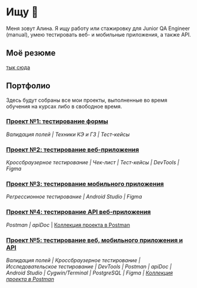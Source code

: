# Ищу 🐞

<!--
**jundt/jundt** is a ✨ _special_ ✨ repository because its `README.md` (this file) appears on your GitHub profile.

Here are some ideas to get you started:

- 🔭 I’m currently working on ...
- 🌱 I’m currently learning ...
- 👯 I’m looking to collaborate on ...
- 🤔 I’m looking for help with ...
- 💬 Ask me about ...
- 📫 How to reach me: ...
- 😄 Pronouns: ...
- ⚡ Fun fact: ...
-->
Меня зовут Алина. Я ищу работу или стажировку для Junior QA Engineer (manual), умею тестировать веб- и мобильные приложения, а также API.

## Моё резюме

[тык сюда](https://drive.google.com/file/d/1I8YKeszEwAwUPjmG-1o5-0Ea4Wt3niTs/view?usp=sharing)

## Портфолио

Здесь будут собраны все мои проекты, выполненные во время обучения на курсах либо в свободное время.

### [Проект №1: тестирование формы](https://docs.google.com/spreadsheets/d/1Wco8-u3jl8oWvsmSE0rwd4LNiZJcUI9OiO4jyQ9whg0/edit?usp=sharing)
_Валидация полей | Техники КЭ и ГЗ | Тест-кейсы_

### [Проект №2: тестирование веб-приложения](https://docs.google.com/spreadsheets/d/1x0c-p3amUHWjWo0mAUzUchXkBmlCx0ID-eChIDE0qQU/edit?usp=sharing)
_Кроссбраузерное тестирование | Чек-лист | Тест-кейсы | DevTools | Figma_

### [Проект №3: тестирование мобильного приложения](https://docs.google.com/spreadsheets/d/141L_Dn1xVnZLDALBLhPMNjY5nLhMh7Loabr7BeU0i9I/edit?usp=sharing)
_Регрессионное тестирование | Android Studio | Figma_

### [Проект №4: тестирование API веб-приложения](https://docs.google.com/spreadsheets/d/18kRN55G-tg8aflm4CzpkILvEjQ0vwxeIZv5yb0yJ7Iw/edit?usp=sharing)
_Postman | apiDoc_ | [Коллекция проекта в Postman](https://.postman.co/workspace/My-Workspace~b8302591-1506-44b5-823e-a6623c215ff6/collection/47844908-342bfea5-2449-45fe-8959-f63b16269ff6?action=share&creator=47844908&active-environment=47844908-68214a58-0f5d-4ea8-9957-5a2d580f7a30)

### [Проект №5: тестирование веб, мобильного приложения и API](https://docs.google.com/spreadsheets/d/1_NQ_y6aHqjyb3ns_FaTPsyV-uI625zISRY851qC3eKs/edit?usp=sharing)
_Валидация полей | Кроссбраузерное тестирование | Исследовательское тестирование | DevTools | Postman | apiDoc | Android Studio | Cygwin/Terminal | PostgreSQL | Figma | [Коллекция проекта в Postman](https://.postman.co/workspace/My-Workspace~b8302591-1506-44b5-823e-a6623c215ff6/request/47844908-2a544be9-bd2c-4d82-98f5-bf2942df6b7e?action=share&creator=47844908&ctx=documentation&active-environment=47844908-ae610e12-d0af-46d9-8123-488b49fb2126)_
